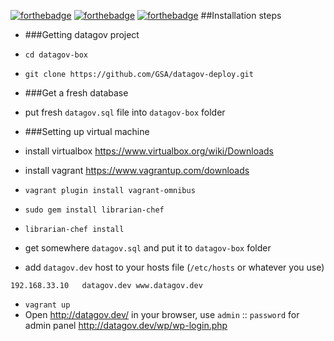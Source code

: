 [![forthebadge](http://forthebadge.com/images/badges/gluten-free.svg)](http://forthebadge.com)
[![forthebadge](http://forthebadge.com/images/badges/powered-by-electricity.svg)](http://forthebadge.com)
[![forthebadge](http://forthebadge.com/images/badges/fuck-it-ship-it.svg)](http://forthebadge.com)
##Installation steps

* ###Getting datagov project
 * `cd datagov-box`
 * `git clone https://github.com/GSA/datagov-deploy.git`

* ###Get a fresh database
 * put fresh `datagov.sql` file into `datagov-box` folder

* ###Setting up virtual machine
 * install virtualbox https://www.virtualbox.org/wiki/Downloads
 * install vagrant https://www.vagrantup.com/downloads
 * `vagrant plugin install vagrant-omnibus`

 * `sudo gem install librarian-chef`
 * `librarian-chef install`

 * get somewhere `datagov.sql` and put it to `datagov-box` folder
 * add `datagov.dev` host to your hosts file (`/etc/hosts` or whatever you use)

  ```
  192.168.33.10   datagov.dev www.datagov.dev
  ```

 * `vagrant up`
 * Open http://datagov.dev/ in your browser, use `admin` :: `password` for admin panel http://datagov.dev/wp/wp-login.php
